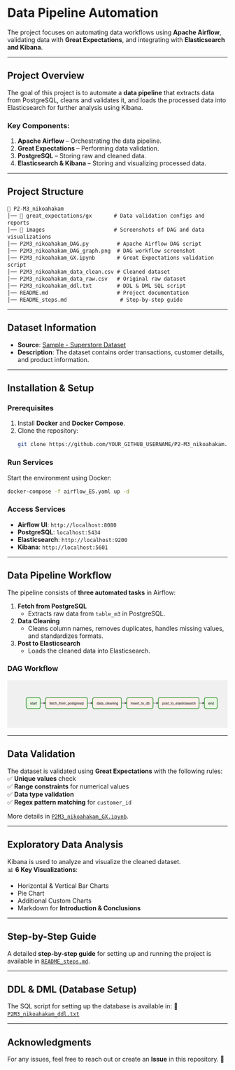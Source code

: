 # **Data Pipeline Automation**

The project focuses on automating data workflows using **Apache Airflow**, validating data with **Great Expectations**, and integrating with **Elasticsearch and Kibana**.

---

## **Project Overview**

The goal of this project is to automate a **data pipeline** that extracts data from PostgreSQL, cleans and validates it, and loads the processed data into Elasticsearch for further analysis using Kibana.

### **Key Components:**
1. **Apache Airflow** – Orchestrating the data pipeline.
2. **Great Expectations** – Performing data validation.
3. **PostgreSQL** – Storing raw and cleaned data.
4. **Elasticsearch & Kibana** – Storing and visualizing processed data.

---

## **Project Structure**

```
📂 P2-M3_nikoahakam
│── 📂 great_expectations/gx       # Data validation configs and reports
│── 📂 images                      # Screenshots of DAG and data visualizations
│── P2M3_nikoahakam_DAG.py         # Apache Airflow DAG script
│── P2M3_nikoahakam_DAG_graph.png  # DAG workflow screenshot
│── P2M3_nikoahakam_GX.ipynb       # Great Expectations validation script
│── P2M3_nikoahakam_data_clean.csv # Cleaned dataset
│── P2M3_nikoahakam_data_raw.csv   # Original raw dataset
│── P2M3_nikoahakam_ddl.txt        # DDL & DML SQL script
│── README.md                      # Project documentation
│── README_steps.md                 # Step-by-step guide
```

---

## **Dataset Information**
- **Source**: [Sample - Superstore Dataset]([https://github.com/ardhiraka/DEBlitz](https://www.kaggle.com/datasets/rohitsahoo/sales-forecasting/data))
- **Description**: The dataset contains order transactions, customer details, and product information.

---

## **Installation & Setup**

### **Prerequisites**
1. Install **Docker** and **Docker Compose**.
2. Clone the repository:
   ```sh
   git clone https://github.com/YOUR_GITHUB_USERNAME/P2-M3_nikoahakam.git
   ```

### **Run Services**
Start the environment using Docker:
```sh
docker-compose -f airflow_ES.yaml up -d
```

### **Access Services**
- **Airflow UI**: `http://localhost:8080`
- **PostgreSQL**: `localhost:5434`
- **Elasticsearch**: `http://localhost:9200`
- **Kibana**: `http://localhost:5601`

---

## **Data Pipeline Workflow**
The pipeline consists of **three automated tasks** in Airflow:

1. **Fetch from PostgreSQL**  
   - Extracts raw data from `table_m3` in PostgreSQL.
2. **Data Cleaning**  
   - Cleans column names, removes duplicates, handles missing values, and standardizes formats.
3. **Post to Elasticsearch**  
   - Loads the cleaned data into Elasticsearch.

### **DAG Workflow**
![DAG Workflow](P2M3_nikoahakam_DAG_graph.png)

---

## **Data Validation**
The dataset is validated using **Great Expectations** with the following rules:
✅ **Unique values** check  
✅ **Range constraints** for numerical values  
✅ **Data type validation**  
✅ **Regex pattern matching** for `customer_id`  

More details in [`P2M3_nikoahakam_GX.ipynb`](P2M3_nikoahakam_GX.ipynb).

---

## **Exploratory Data Analysis**
Kibana is used to analyze and visualize the cleaned dataset.  
📊 **6 Key Visualizations**:
- Horizontal & Vertical Bar Charts
- Pie Chart
- Additional Custom Charts
- Markdown for **Introduction & Conclusions**

---

## **Step-by-Step Guide**
A detailed **step-by-step guide** for setting up and running the project is available in [`README_steps.md`](README_steps.md).

---

## **DDL & DML (Database Setup)**
The SQL script for setting up the database is available in:
📄 [`P2M3_nikoahakam_ddl.txt`](P2M3_nikoahakam_ddl.txt)

---

## **Acknowledgments**
For any issues, feel free to reach out or create an **Issue** in this repository. 🚀


